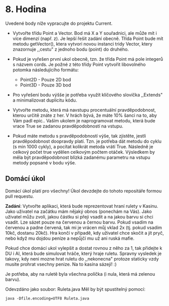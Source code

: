 # 8. Hodina
Uvedené body níže vypracujte do projektu Current.

- Vytvořte třídu Point a Vector. Bod má X a Y souřadnici, ale může mít i více dimenzí (např. z). Je lepší řešit zadání obecně. Třída Point bude mít metodu getVector(), ktera vytvori novou instanci tridy Vector, ktery znazornuje ,,cestu" z jednoho bodu (point) do druhého.
- Pokud je vyřešen první ukol obecně, tzn. že třída Point má pole integerů s názvem cords. Je požné z této třídy Point vytvořit libovolného potomka následujícího formátu:
  - Point2D - Pouze 2D bod
  - Point3D - Pouze 3D bod
- Pro vyřešení bodu výšše je potřeba využít klíčového slovíčka ,,Extends" a minimalizovat duplicitu kódu.

- Vytvořte metodu, která má navstupu procentuální pravděpodobnost, kterou určitě znáte z her. V hrách bývá, že máte 10% šanci na to, aby Vám padl epic.. Vaším ukolem je naprogramovat metodu, která bude vrace True se zadanou pravděpodobností na vstupu.
- Pokud máte metodu s pravděpodobností výše, tak zjistěte, jestli pravděpodobnost doopravdy platí. Tzn. je potřeba dát metodu do cyklu (s min 1000 cykly), a pocítat kolikrát metoda vrátí True. Následně je celkový počet true vydělen celkovým počtem otáček. Výsledkem by měla být pravděpodobnost blízká zadanému parametru na vstupu metody popsané v bodu výše.

## **Domácí úkol**

Domácí úkol platí pro všechny! Úkol devzdejte do tohoto repositáře formou pull requestu.

**Zadání**: Vytvořte aplikaci, která bude reprezentovat hraní rulety v Kasinu.
Jako uživatel na začátku mám nějaký obnos (ponechám na Vás). Jako uživatel můžu zvoli, jakou částku si přeji vsadit a na jakou barvu si chci vsadit. Lze sázet pouze na červenou a černou barvu. Pokud vsadím na červenou a padne červená, tak mi je vrácen můj vklad 2x (tj. pokud vsadím 10kč, dostanu 20kč). Hra končí v případě, kdy uživatel chce skočit a jít pryč, nebo když mu dojdou peníze a nepůjčí mu už ani ruská mafie.

Pokud chce domácí ukol vylepšit a dostat rovnou z něho za 1, tak přidejte k DU i AI, která bude simulovat hráče, který hraje ruletu. Spravny vysledek je takovy, kdy neni mozne hrat ruletu do ,,nekonecna" protoze staticky vzdy musite prohrat vsechny penize. Na to kasína sázejí! :)

Je potřeba, aby na ruletě byla všechna políčka (i nula, která má zelenou barvu).

Odevzdáno jako soubor: Ruleta.java
Měl by být spustitelný pomocí:
```
java -Dfile.encoding=UTF8 Ruleta.java
```
